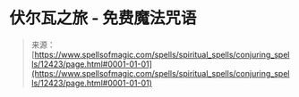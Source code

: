<!--yml

分类：未分类

日期：2024年06月12日 18:50:08

-->

# 伏尔瓦之旅 - 免费魔法咒语

> 来源：[https://www.spellsofmagic.com/spells/spiritual_spells/conjuring_spells/12423/page.html#0001-01-01](https://www.spellsofmagic.com/spells/spiritual_spells/conjuring_spells/12423/page.html#0001-01-01)
